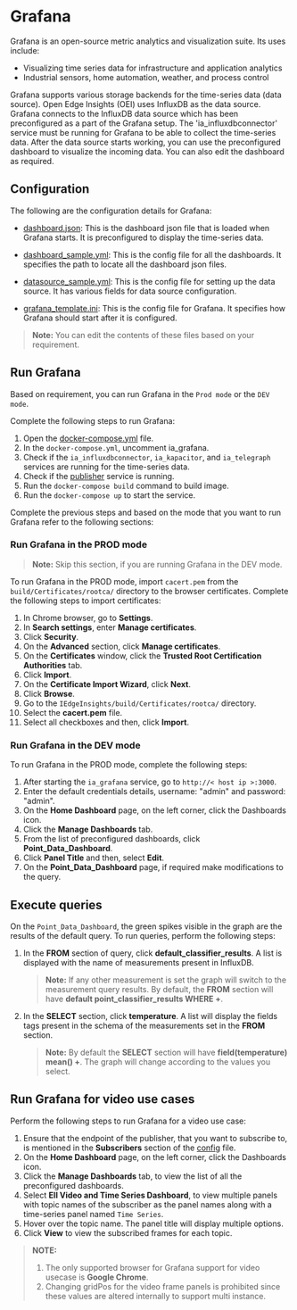 # Grafana

Grafana is an open-source metric analytics and visualization suite. Its uses include:

- Visualizing time series data for infrastructure and application analytics
- Industrial sensors, home automation, weather, and process control

Grafana supports various storage backends for the time-series data (data source). Open Edge Insights (OEI) uses InfluxDB as the data source. Grafana connects to the InfluxDB data source which has been preconfigured as a part of the Grafana setup. The 'ia_influxdbconnector' service must be running for Grafana to be able to collect the time-series data. After the data source starts working, you can use the preconfigured dashboard to visualize the incoming data. You can also edit the dashboard as required.

## Configuration

The following are the configuration details for Grafana:

- [dashboard.json](./dashboard.json): This is the dashboard json file that is loaded when Grafana starts. It is preconfigured to display the time-series data.

- [dashboard_sample.yml](./dashboard_sample.yml): This is the config file for all the dashboards. It specifies the path to locate all the dashboard json files.

- [datasource_sample.yml](./datasource_sample.yml): This is the config file for setting up the data source. It has various fields for data source configuration.

- [grafana_template.ini](./grafana_template.ini): This is the config file for Grafana. It specifies how Grafana should start after it is configured.

>**Note:** You can edit the contents of these files based on your requirement.

## Run Grafana

Based on requirement, you can run Grafana in the `Prod mode` or the `DEV mode`.

Complete the following steps to run Grafana:

1. Open the [docker-compose.yml](/build/docker-compose.yml) file.
2. In the `docker-compose.yml`, uncomment ia_grafana.
3. Check if the `ia_influxdbconnector`, `ia_kapacitor`, and `ia_telegraph` services are running for the time-series data.
4. Check if the [publisher](https://github.com/open-edge-insights/eii-tools/blob/master/mqtt-publisher/publisher_temp.sh) service is running.
5. Run the `docker-compose build` command to build image.
6. Run the `docker-compose up` to start the service.

Complete the previous steps and based on the mode that you want to run Grafana refer to the following sections:

### Run Grafana in the PROD mode

>**Note:** Skip this section, if you are running Grafana in the DEV mode.

To run Grafana in the PROD mode, import `cacert.pem` from the `build/Certificates/rootca/` directory to the browser certificates. Complete the following steps to import certificates:

1. In Chrome browser, go to **Settings**.
2. In **Search settings**, enter **Manage certificates**.
3. Click **Security**.
4. On the **Advanced** section, click **Manage certificates**.
5. On the **Certificates** window, click the **Trusted Root Certification Authorities** tab.
6. Click **Import**.
7. On the **Certificate Import Wizard**, click **Next**.
8. Click **Browse**.
9. Go to the `IEdgeInsights/build/Certificates/rootca/` directory.
10. Select the **cacert.pem** file.
11. Select all checkboxes and then, click **Import**.

### Run Grafana in the DEV mode

To run Grafana in the PROD mode, complete the following steps:

1. After starting the `ia_grafana` service, go to `http://< host ip >:3000`.
2. Enter the default credentials details, username: "admin" and password: "admin".
3. On the **Home Dashboard** page, on the left corner, click the Dashboards icon.
4. Click the **Manage Dashboards** tab.
5. From the list of preconfigured dashboards, click **Point_Data_Dashboard**.
6. Click **Panel Title** and then, select **Edit**.
7. On the **Point_Data_Dashboard** page, if required make modifications to the query.

## Execute queries

On the `Point_Data_Dashboard`, the green spikes visible in the graph are the results of the default query. To run queries, perform the following steps:

1. In the **FROM** section of query, click **default_classifier_results**. A list is displayed with the name of measurements present in InfluxDB.
   >**Note:** If any other measurement is set the graph will switch to the measurement query results.
   > By default, the **FROM** section will have **default point_classifier_results WHERE +**.

2. In the **SELECT** section, click **temperature**. A list will display the fields tags present in the schema of the measurements set in the **FROM** section.
   >**Note:** By default the **SELECT** section will have **field(temperature) mean() +**.
   > The graph will change according to the values you select.

## Run Grafana for video use cases

Perform the following steps to run Grafana for a video use case:

1. Ensure that the endpoint of the publisher, that you want to subscribe to, is mentioned in the **Subscribers** section of the [config](config.json) file.
2. On the **Home Dashboard** page, on the left corner, click the Dashboards icon.
3. Click the **Manage Dashboards** tab, to view the list of all the preconfigured dashboards.
4. Select **EII Video and Time Series Dashboard**, to view multiple panels with topic names of the subscriber as the panel names along with a time-series panel named `Time Series`.
5. Hover over the topic name. The panel title will display multiple options.
6. Click **View** to view the subscribed frames for each topic.

>**NOTE:**
>
> 1. The only supported browser for Grafana support for video usecase is **Google Chrome**.
> 2. Changing gridPos for the video frame panels is prohibited since these values are altered internally to support multi instance.
